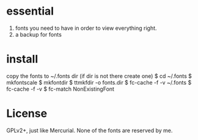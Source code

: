 # essential
1. fonts you need to have in order to view everything right.
2. a backup for fonts

# install
copy the fonts to ~/.fonts dir (if dir is not there create one)
$ cd ~/.fonts
$ mkfontscale
$ mkfontdir
$ ttmkfdir -o fonts.dir
$ fc-cache -f -v ~/.fonts
$ fc-cache -f -v
$ fc-match NonExistingFont 


# License
GPLv2+, just like Mercurial.
None of the fonts are reserved by me.